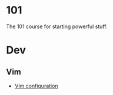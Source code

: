 # 101
The 101 course for starting powerful stuff.

# Dev
## Vim
* [Vim configuration](https://github.com/amix/vimrc)

